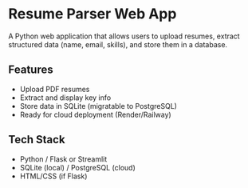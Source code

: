 # Resume Parser Web App

A Python web application that allows users to upload resumes, extract structured data (name, email, skills), and store them in a database.

## Features
- Upload PDF resumes
- Extract and display key info
- Store data in SQLite (migratable to PostgreSQL)
- Ready for cloud deployment (Render/Railway)

## Tech Stack
- Python / Flask or Streamlit
- SQLite (local) / PostgreSQL (cloud)
- HTML/CSS (if Flask)
